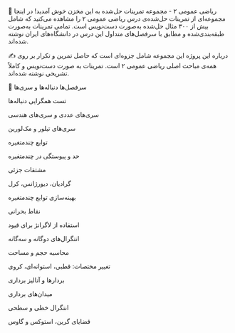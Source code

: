 📘 ریاضی عمومی ۲ - مجموعه تمرینات حل‌شده
به این مخزن خوش آمدید!
در اینجا مجموعه‌ای از تمرینات حل‌شده‌ی درس ریاضی عمومی ۲ را مشاهده می‌کنید که شامل بیش از ۳۰۰ مثال حل‌شده به‌صورت دست‌نویس است. تمامی تمرینات به‌صورت طبقه‌بندی‌شده و مطابق با سرفصل‌های متداول این درس در دانشگاه‌های ایران نوشته شده‌اند.

✍️ درباره این پروژه
این مجموعه شامل جزوه‌ای است که حاصل تمرین و تکرار بر روی همه‌ی مباحث اصلی ریاضی عمومی ۲ است. تمرینات به صورت دست‌نویس و کاملاً تشریحی نوشته شده‌اند.

🧮 سرفصل‌ها
دنباله‌ها و سری‌ها

تست همگرایی دنباله‌ها

سری‌های عددی و سری‌های هندسی

سری‌های تیلور و مک‌لورین

توابع چندمتغیره

حد و پیوستگی در چندمتغیره

مشتقات جزئی

گرادیان، دیورژانس، کرل

بهینه‌سازی توابع چندمتغیره

نقاط بحرانی

استفاده از لاگرانژ برای قیود

انتگرال‌های دوگانه و سه‌گانه

محاسبه حجم و مساحت

تغییر مختصات: قطبی، استوانه‌ای، کروی

بردارها و آنالیز برداری

میدان‌های برداری

انتگرال خطی و سطحی

قضایای گرین، استوکس و گاوس
